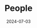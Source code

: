 ---
title: People
date: 2024-07-03
type: landing
sections:
  - block: markdown
    content:
      title: The Team
      text: |
        <link rel="stylesheet" href="https://cdnjs.cloudflare.com/ajax/libs/font-awesome/5.15.3/css/all.min.css">
        <style>
          .container {
            display: flex;
            flex-wrap: wrap;
            gap: 20px;
            justify-content: flex-start;
          }
          .person {
            flex: 1 1 calc(20% - 20px);
            max-width: calc(20% - 20px);
            display: flex;
            flex-direction: column;
            align-items: center;
            text-align: center;
            margin-bottom: 20px;
          }
          .person img {
            width: 150px;
            height: 150px;
            object-fit: cover;
            border-radius: 50%;
            margin-bottom: 10px;
          }
          .person p {
            margin: 0;
          }
          .person .name {
            font-size: 14px;
          }
          .person .details {
            font-size: 12px;
          }
          .person .email, .person .scholar {
            display: flex;
            align-items: center;
            justify-content: center;
            margin-top: 5px;
            cursor: pointer;
          }
          .person .email .fa-envelope, .person .scholar .fa-graduation-cap {
            margin-right: 5px;
          }
          .person .email span, .person .scholar span {
            display: none;
            font-size: 12px;
          }
          .person .email:hover span, .person .scholar:hover span {
            display: inline;
          }
          @media (max-width: 1200px) {
            .person {
              flex: 1 1 calc(25% - 20px);
              max-width: calc(25% - 20px);
            }
          }
          @media (max-width: 992px) {
            .person {
              flex: 1 1 calc(33.33% - 20px);
              max-width: calc(33.33% - 20px);
            }
          }
          @media (max-width: 768px) {
            .person {
              flex: 1 1 calc(50% - 20px);
              max-width: calc(50% - 20px);
            }
          }
          @media (max-width: 576px) {
            .person {
              flex: 1 1 100%;
              max-width: 100%;
            }
          }
        </style>
        <script>
          function copyToClipboard(email) {
            navigator.clipboard.writeText(email).then(function() {
              alert('Email copied to clipboard: ' + email);
            }, function(err) {
              console.error('Could not copy text: ', err);
            });
          }
        </script>
        
        <div class="group-photo">
          <img src="/images/group_photo.jpg" alt="Group Photo">
        </div>

        ---

        ## Principle Investigator

        <div class="container">
          <div class="person">
            <img src="Xu/avatar.jpg" alt="Shidang Xu 许适当">
            <p class="name">Shidang Xu 许适当</p>
            <p class="details">Professor in Biomedical Engineering</p>
            <div class="email" onclick="copyToClipboard('xusd@scut.edu.cn')">
              <i class="fas fa-envelope"></i><span>xusd@scut.edu.cn</span>
            </div>
            <div class="scholar" onclick="window.open('https://scholar.google.com/citations?user=HiGQESUAAAAJ&hl=zh-CN&oi=ao')">
              <i class="fas fa-graduation-cap"></i><span>Google Scholar</span>
            </div>
          </div>
        </div>

        ---

        ## Graduate Students

        <div class="container">
          <div class="person">
            <img src="Bin/avatar.jpg" alt="Bin Xu">
            <p class="name">Bin Xu 许膑</p>
            <p class="details">23 PhD Student in Biomedical Engineering</p>
            <div class="email" onclick="copyToClipboard('mailto:bun_hui@126.com')">
              <i class="fas fa-envelope"></i><span>mailto:bun_hui@126.com</span>
            </div>
          </div>
          <div class="person">
            <img src="JC/avatar.jpg" alt="Graduate Student">
            <p class="name">Jincheng Mo 莫景丞</p>
            <p class="details">24 Master’s Student in Pharmacy</p>
            <div class="email" onclick="copyToClipboard('jingchengmo@foxmail.com')">
              <i class="fas fa-envelope"></i><span>jingchengmo@foxmail.com</span>
            </div>
          </div>
          <div class="person">
            <img src="CC/avatar.jpg" alt="Graduate Student">
            <p class="name">Chenchen Li 李晨晨</p>
            <p class="details">23 PhD Student in Biomedical Engineering</p>
            <div class="email" onclick="copyToClipboard('mailto:lcc1430880822@163.com')">
              <i class="fas fa-envelope"></i><span>mailto:lcc1430880822@163.com</span>
            </div>
          </div>
          <div class="person">
            <img src="JD/avatar.jpg" alt="Graduate Student">
            <p class="name">Jinda Yan 闫缙达</p>
            <p class="details">24 PhD Student in Materials and Chemical Engineering</p>
            <div class="email" onclick="copyToClipboard('jdyan09@163.com')">
              <i class="fas fa-envelope"></i><span>jdyan09@163.com</span>
            </div>
          </div>
          <div class="person">
            <img src="LP/avatar.jpg" alt="Graduate Student">
            <p class="name">Lipeng Luo 罗丽鹏</p>
            <p class="details">24 Master’s Student in Biomedical Engineering</p>
            <div class="email" onclick="copyToClipboard('llp_scut@126.com')">
              <i class="fas fa-envelope"></i><span>llp_scut@126.com</span>
            </div>
          </div>
          <div class="person">
            <img src="MT/avatar.jpg" alt="Graduate Student">
            <p class="name">Meitang Peng 彭美堂</p>
            <p class="details">23 Master’s Student in Biomedical Engineering</p>
            <div class="email" onclick="copyToClipboard('mailto:meitangpeng@gmail.com')">
              <i class="fas fa-envelope"></i><span>mailto:meitangpeng@gmail.com</span>
            </div>
          </div>
          <div class="person">
            <img src="NB/avatar.jpg" alt="Graduate Student">
            <p class="name">Bo Biu 牛博</p>
            <p class="details">24 Master’s Student in Pharmacy</p>
            <div class="email" onclick="copyToClipboard('niubo7645@gmail.com')">
              <i class="fas fa-envelope"></i><span>niubo7645@gmail.com</span>
            </div>
          </div>
          <div class="person">
            <img src="OY/avatar.jpg" alt="Graduate Student">
            <p class="name">Junchi Ouyang 欧阳骏驰</p>
            <p class="details">24 Master’s Student in Biomedical Engineering</p>
            <div class="email" onclick="copyToClipboard('oyjc_scut@126.com')">
              <i class="fas fa-envelope"></i><span>oyjc_scut@126.com</span>
            </div>
          </div>
          <div class="person">
            <img src="SC/avatar.jpg" alt="Graduate Student">
            <p class="name">Shicheng Lang 稂世成</p>
            <p class="details">24 PhD Student in Biomedical Engineering</p>
          </div>
          <div class="person">
            <img src="YH/avatar.jpg" alt="Graduate Student">
            <p class="name">Yinghao Liu 刘英豪</p>
            <p class="details">23 Master’s Student in Chemistry</p>
            <div class="email" onclick="copyToClipboard('mailto:Yinghao612@gmail.com')">
              <i class="fas fa-envelope"></i><span>mailto:Yinghao612@gmail.com</span>
            </div>
          </div>
          <div class="person">
            <img src="YJ/avatar.jpg" alt="Graduate Student">
            <p class="name">Yujian Liu 刘宇健</p>
            <p class="details">23 Master’s Student in Biomedical Engineering</p>
            <div class="email" onclick="copyToClipboard('mailto:liuyujian0408@gmail.com')">
              <i class="fas fa-envelope"></i><span>mailto:liuyujian0408@gmail.com</span>
            </div>
          </div>
        </div>

        ---
      
        ## Undergraduate Students

        <table style="width:100%; border-collapse: collapse; border: none;">
          <tr>
            <td style="width: 20%; padding: 8px; vertical-align: middle;">Ruoqi Chen 陈若琪</td>
            <td style="width: 35%; padding: 8px; vertical-align: middle;">Biomedical Engineering at SCUT (2021)</td>
            <td style="width: 45%; padding: 8px; vertical-align: middle;"></td>
          </tr>
          <tr>
            <td style="width: 20%; padding: 8px; vertical-align: middle;">Xinjie Shen 沈鑫杰</td>
            <td style="width: 35%; padding: 8px; vertical-align: middle;">Artificial Intelligence at SCUT (2021)</td>
            <td style="width: 45%; padding: 8px; vertical-align: middle;"></td>
          </tr>
          <tr>
            <td style="width: 20%; padding: 8px; vertical-align: middle;">Qingquan Wang 王庆全</td>
            <td style="width: 35%; padding: 8px; vertical-align: middle;">Biomedical Engineering at SCUT (2022)</td>
            <td style="width: 45%; padding: 8px; vertical-align: middle;"></td>
          </tr>
          <tr>
            <td style="width: 20%; padding: 8px; vertical-align: middle;">Yutong Wang 王雨桐</td>
            <td style="width: 35%; padding: 8px; vertical-align: middle;">Biomedical Engineering at SCUT (2022)</td>
            <td style="width: 45%; padding: 8px; vertical-align: middle;"></td>
          </tr>
        </table>

        ---

        ## Alumni

        <table style="width:100%; border-collapse: collapse; border: none;">
          <tr>
            <td style="width: 20%; padding: 8px; vertical-align: middle;">Lu Qiu 邱璐</td>
            <td style="width: 35%; padding: 8px; vertical-align: middle;">Biomedical Engineering at SCUT (2019-2023)</td>
            <td style="width: 45%; padding: 8px; vertical-align: middle;">Master of Biostatistics, Columbia University (2023)</td>
          </tr>
          <tr>
            <td style="width: 20%; padding: 8px; vertical-align: middle;">Yunlong Zhu 朱云龙</td>
            <td style="width: 35%; padding: 8px; vertical-align: middle;">Biomedical Engineering at SCUT (2019-2023)</td>
            <td style="width: 45%; padding: 8px; vertical-align: middle;">Master of science and engineering, Johns Hopkins University (2023)</td>
          </tr>
          <tr>
            <td style="width: 20%; padding: 8px; vertical-align: middle;">Ying Chen 陈颖</td>
            <td style="width: 35%; padding: 8px; vertical-align: middle;">Biomedical Engineering at SCUT (2019-2023)</td>
            <td style="width: 45%; padding: 8px; vertical-align: middle;">Master of Biomedical engineering, University of Electronic Science and Technology of China (2023)</td>
          </tr>
          <tr>
            <td style="width: 20%; padding: 8px; vertical-align: middle;">Ranxuan Zhang 张然轩</td>
            <td style="width: 35%; padding: 8px; vertical-align: middle;">Biomedical Engineering at SCUT (2019-2023)</td>
            <td style="width: 45%; padding: 8px; vertical-align: middle;">Master of Biomedical engineering, Chalmers University of Technology (2023)</td>
          </tr>
          <tr>
            <td style="width: 20%; padding: 8px; vertical-align: middle;">Yuan Chen 陈源</td>
            <td style="width: 35%; padding: 8px; vertical-align: middle;">Biomedical Engineering at SCUT (2020-2024)</td>
            <td style="width: 45%; padding: 8px; vertical-align: middle;">PhD in Chemistry, Nanyang Technological University (2024)</td>
          </tr>
          <tr>
            <td style="width: 20%; padding: 8px; vertical-align: middle;">Fangxi Lian 练方熙</td>
            <td style="width: 35%; padding: 8px; vertical-align: middle;">Biomedical Engineering at SCUT (2020-2024)</td>
            <td style="width: 45%; padding: 8px; vertical-align: middle;">Working at Lubangdi International Logistics Service Co.Ltd (2024)</td>
          </tr>
          <tr>
            <td style="width: 20%; padding: 8px; vertical-align: middle;">Zihuang Lu 卢梓煌</td>
            <td style="width: 35%; padding: 8px; vertical-align: middle;">Biomedical Engineering at SCUT (2020-2024)</td>
            <td style="width: 45%; padding: 8px; vertical-align: middle;">Master of Bioinformatics, University of Science and Technology of China (2024)</td>
          </tr>
          <tr>
            <td style="width: 20%; padding: 8px; vertical-align: middle;">Ruoxuan Wu 吴若萱</td>
            <td style="width: 35%; padding: 8px; vertical-align: middle;">Biomedical Engineering at SCUT (2020-2024)</td>
            <td style="width: 45%; padding: 8px; vertical-align: middle;">PhD in Biomedical engineering, University of Texas, Southwestern Medical Center at Dallas (2024)</td>
          </tr>
        </table>
---